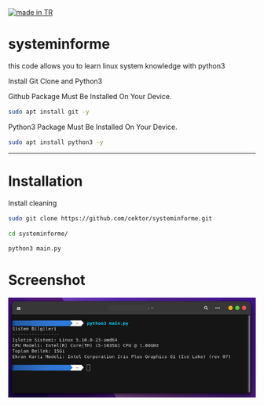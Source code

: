 <a href="https://github.com/pedromxavier/flag-badges">
    <img src="https://raw.githubusercontent.com/pedromxavier/flag-badges/main/badges/TR.svg" alt="made in TR">
</a>

# systeminforme
this code allows you to learn linux system knowledge with python3

Install Git Clone and Python3

Github Package Must Be Installed On Your Device.
```bash
sudo apt install git -y
```

Python3 Package Must Be Installed On Your Device.
```bash
sudo apt install python3 -y
```

----------------------------------
# Installation
Install cleaning
```bash
sudo git clone https://github.com/cektor/systeminforme.git
```
```bash
cd systeminforme/
```

```bash
python3 main.py
```


# Screenshot

![Demo](systeminforme-screen01.png) 
